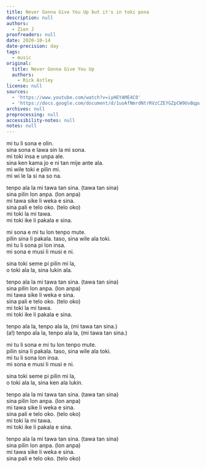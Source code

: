 ```yaml
---
title: Never Gonna Give You Up but it's in toki pona
description: null
authors:
  - Zion J
proofreaders: null
date: 2020-10-14
date-precision: day
tags:
  - music
original:
  title: Never Gonna Give You Up
  authors:
    - Rick Astley
license: null
sources:
  - 'https://www.youtube.com/watch?v=iyHEYAME4C0'
  - 'https://docs.google.com/document/d/1uoAfNmrdNtrRVzCZEYGZpCW9UvBqpwqvWcgtGt3O_Q8/edit'
archives: null
preprocessing: null
accessibility-notes: null
notes: null
---
```

mi tu li sona e olin.  
sina sona e lawa  sin la mi sona.  
mi toki insa e unpa ale.  
sina ken kama jo e ni tan mije ante ala.  
mi wile toki e pilin mi.  
mi wi le la si na so na.

tenpo ala la mi tawa tan sina. (tawa tan sina)  
sina pilin lon anpa. (lon anpa)  
mi tawa sike li weka e sina.  
sina pali e telo oko. (telo oko)  
mi toki la mi tawa.  
mi toki ike li pakala e sina.

mi sona e mi tu lon tenpo mute.  
pilin sina li pakala. taso, sina wile ala toki.  
mi tu li sona pi lon insa.  
mi sona e musi li musi e ni.

sina toki seme pi pilin mi la,  
o toki ala la, sina lukin ala.

tenpo ala la mi tawa tan sina. (tawa tan sina)  
sina pilin lon anpa. (lon anpa)  
mi tawa sike li weka e sina.  
sina pali e telo oko. (telo oko)  
mi toki la mi tawa.  
mi toki ike li pakala e sina.  
<x2>

tenpo ala la, tenpo ala la, (mi tawa tan sina.)  
(a!) tenpo ala la, tenpo ala la, (mi tawa tan sina.)

mi tu li sona e mi tu lon tenpo mute.  
pilin sina li pakala. taso, sina wile ala toki.  
mi tu li sona lon insa.  
mi sona e musi li musi e ni.

sina toki seme pi pilin mi la,  
o toki ala la, sina ken ala lukin.

tenpo ala la mi tawa tan sina. (tawa tan sina)  
sina pilin lon anpa. (lon anpa)  
mi tawa sike li weka e sina.  
sina pali e telo oko. (telo oko)  
mi toki la mi tawa.  
mi toki ike li pakala e sina.  
<x2>

tenpo ala la mi tawa tan sina. (tawa tan sina)  
sina pilin lon anpa. (lon anpa)  
mi tawa sike li weka e sina.  
sina pali e telo oko. (telo oko)

